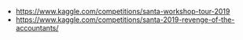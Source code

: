 - https://www.kaggle.com/competitions/santa-workshop-tour-2019
- https://www.kaggle.com/competitions/santa-2019-revenge-of-the-accountants/
